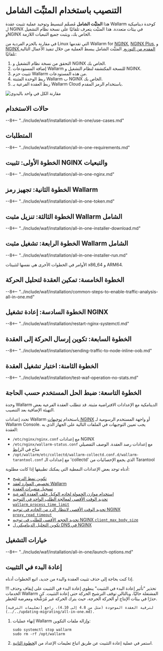 [img-wl-console-users]:             ../../images/check-user-no-2fa.png
[wallarm-status-instr]:             ../../admin-en/configure-statistics-service.md
[memory-instr]:                     ../../admin-en/configuration-guides/allocate-resources-for-node.md
[waf-directives-instr]:             ../../admin-en/configure-parameters-en.md
[ptrav-attack-docs]:                ../../attacks-vulns-list.md#path-traversal
[attacks-in-ui-image]:              ../../images/admin-guides/test-attacks-quickstart.png
[waf-mode-instr]:                   ../../admin-en/configure-wallarm-mode.md
[logging-instr]:                    ../../admin-en/configure-logging.md
[proxy-balancer-instr]:             ../../admin-en/using-proxy-or-balancer-en.md
[process-time-limit-instr]:         ../../admin-en/configure-parameters-en.md#wallarm_process_time_limit
[configure-proxy-balancer-instr]:   ../../admin-en/configuration-guides/access-to-wallarm-api-via-proxy.md
[update-instr]:                     ../../updating-migrating/nginx-modules.md
[install-postanalytics-docs]:       ../../../admin-en/installation-postanalytics-en/
[dynamic-dns-resolution-nginx]:     ../../admin-en/configure-dynamic-dns-resolution-nginx.md
[waf-mode-recommendations]:         ../../about-wallarm/deployment-best-practices.md#follow-recommended-onboarding-steps
[ip-lists-docs]:                    ../../user-guides/ip-lists/overview.md
[versioning-policy]:                ../../updating-migrating/versioning-policy.md#version-list
[install-postanalytics-instr]:      ../../admin-en/installation-postanalytics-en.md
[waf-installation-instr-latest]:    /installation/nginx/dynamic-module/
[img-node-with-several-instances]:  ../../images/user-guides/nodes/wallarm-node-with-two-instances.png
[img-create-wallarm-node]:          ../../images/user-guides/nodes/create-cloud-node.png
[nginx-custom]:                     ../../faq/nginx-compatibility.md#is-wallarm-filtering-node-compatible-with-the-custom-build-of-nginx
[node-token]:                       ../../quickstart.md#deploy-the-wallarm-filtering-node
[api-token]:                        ../../user-guides/settings/api-tokens.md
[platform]:                         ../supported-deployment-options.md
[inline-docs]:                      ../inline/overview.md
[oob-docs]:                         ../oob/overview.md
[oob-advantages-limitations]:       ../oob/overview.md#advantages-and-limitations
[web-server-mirroring-examples]:    ../oob/web-server-mirroring/overview.md#examples-of-web-server-configuration-for-traffic-mirroring
[img-grouped-nodes]:                ../../images/user-guides/nodes/grouped-nodes.png
[wallarm-token-types]:              ../../user-guides/nodes/nodes.md#api-and-node-tokens-for-node-creation
[ip-lists-docs]:                    ../../user-guides/ip-lists/overview.md
[download-aio-step]:                #step-3-download-all-in-one-wallarm-installer
[enable-traffic-analysis-step]:     #step-5-enable-wallarm-node-to-analyze-traffic
[restart-nginx-step]:               #step-6-restart-nginx
[separate-postanalytics-installation-aio]:  ../../admin-en/installation-postanalytics-en.md#all-in-one-automatic-installation
[threat-replay-testing-docs]:       ../../vulnerability-detection/threat-replay-testing/overview.md
[api-discovery-docs]:               ../../api-discovery/overview.md
[vuln-detection-docs]:              ../../about-wallarm/detecting-vulnerabilities.md
[masking-sensitive-data-rule]:      ../../user-guides/rules/sensitive-data-rule.md
[link-wallarm-health-check]:        ../../admin-en/uat-checklist-en.md

# التنصيب باستخدام المثبِّت الشامل

هذا **المثبِّت الشامل** مُصمَّم لتبسيط وتوحيد عملية تثبيت عقدة Wallarm كوحدة ديناميكية ل NGINX في بيئات متعددة. هذا المثبِّت يتعرف تلقائيًا على نسخة نظام التشغيل وNGINX الخاص بك، ويثبت جميع التبعيات اللازمة.

في مقارنة بالحزم الفردية من Linux التي تقدمها Wallarm for [NGINX](dynamic-module.md), [NGINX Plus](../nginx-plus.md), و [NGINX المقدم من التوزيع](dynamic-module-from-distr.md), المثبِّت الشامل يبسط العملية من خلال تنفيذ الأعمال التالية تلقائيًا:

1. التحقق من نسخة نظام التشغيل و NGINX الخاص بك.
1. إضافة المستودعات Wallarm للنسخة المكتشفة لنظام التشغيل و NGINX.
1. تثبيت حزم Wallarm من هذه المستودعات.
1. ربط الوحدة المثبتة Wallarm ب NGINX الخاص بك.
1. ربط العقدة الفرعية بـ Wallarm Cloud باستخدام الرمز المقدم.

![مقارنة الكل في واحد باليدوي](../../images/installation-nginx-overview/manual-vs-all-in-one.png)

## حالات الاستخدام

--8<-- "../include/waf/installation/all-in-one/use-cases.md"

## المتطلبات

--8<-- "../include/waf/installation/all-in-one-requirements.md"

## الخطوة الأولى: تثبيت NGINX والتبعيات

--8<-- "../include/waf/installation/all-in-one-nginx.md"

## الخطوة الثانية: تجهيز رمز Wallarm

--8<-- "../include/waf/installation/all-in-one-token.md"

## الخطوة الثالثة: تنزيل مثبت Wallarm الشامل

--8<-- "../include/waf/installation/all-in-one-installer-download.md"

## الخطوة الرابعة: تشغيل مثبت Wallarm الشامل

--8<-- "../include/waf/installation/all-in-one-installer-run.md"

الأوامر في الخطوات الأخرى هي نفسها لتثبيتات x86_64 و ARM64.

## الخطوة الخامسة: تمكين العقدة لتحليل الحركة

--8<-- "../include/waf/installation/common-steps-to-enable-traffic-analysis-all-in-one.md"

## الخطوة السادسة: إعادة تشغيل NGINX

--8<-- "../include/waf/installation/restart-nginx-systemctl.md"

## الخطوة السابعة: تكوين إرسال الحركة إلى العقدة

--8<-- "../include/waf/installation/sending-traffic-to-node-inline-oob.md"

## الخطوة الثامنة: اختبار تشغيل العقدة

--8<-- "../include/waf/installation/test-waf-operation-no-stats.md"

## الخطوة التاسعة: ضبط الحل المستخدم حسب الحاجة

وحدة Wallarm الدينامكية مع الإعدادات الافتراضية مثبتة. قد تتطلب العقدة الفرعية بعض التهيئة الإضافية بعد التنصيب.

تحدد إعدادات Wallarm باستخدام [توجيهات NGINX](../../admin-en/configure-parameters-en.md) أو واجهة المستخدم الرسومية لـ Wallarm Console. يجب تعيين التوجيهات في الملفات التالية على الجهاز الذي به العقدة:

* `/etc/nginx/nginx.conf` مع إعدادات NGINX
* `/etc/nginx/wallarm-status.conf` مع إعدادات رصد العقدة. الوصف التفصيلي متاح في ال[رابط][wallarm-status-instr]
* `/opt/wallarm/etc/collectd/wallarm-collectd.conf.d/wallarm-tarantool.conf` مع إعدادات الـ 'collectd' الذي يجمع الإحصائيات من Tarantool

أدناه توجد بعض الإعدادات النمطية التي يمكنك تطبيقها إذا كانت مطلوبة:

* [تكوين نمط الترشيح][waf-mode-instr]
* [تخصيص الموارد لعقد Wallarm][memory-instr]
* [تسجيل متغيرات العقدة][logging-instr]
* [استخدام موازن الحمولة لخادم الوكيل خلف العقدة الفرعية][proxy-balancer-instr]
* [تحديد الوقت الأقصى لمعالجة الطلب الواحد في التوجيه `wallarm_process_time_limit`][process-time-limit-instr]
* [تحديد الوقت الأقصى لانتظار الرد من الخادم في توجيه NGINX `proxy_read_timeout`](https://nginx.org/en/docs/http/ngx_http_proxy_module.html#proxy_read_timeout)
* [تحديد الحجم الأقصى للطلب في توجيه NGINX `client_max_body_size`](https://nginx.org/en/docs/http/ngx_http_core_module.html#client_max_body_size)
* [تكوين التحليل الديناميكي ل DNS في NGINX][dynamic-dns-resolution-nginx]

## خيارات التشغيل

--8<-- "../include/waf/installation/all-in-one/launch-options.md"

## إعادة البدء في التثبيت

إذا كنت بحاجة إلى حذف تثبيت العقدة والبدء من جديد، اتبع الخطوات أدناه.

!!! تحذير "تأثير إعادة البدء في التثبيت"
    ينطوي إعادة البدء في التثبيت على إيقاف وحذف الخدمات Wallarm المشتغلة حاليًا، وبالتالي توقف الترشيح الحركة حتى إعادة التثبيت. كن حذرًا في بيئات الإنتاج أو الحركة الحرجة، حيث يترك الحركة غير مُرَشَّحَة ومعرضة للخطر.
    
    لترقية العقدة الموجودة (مثل من 4.8 إلى 4.10)، راجع [تعليمات الترقية](../../updating-migrating/all-in-one.md).

1. إنهاء عمليات Wallarm وإزالة ملفات التكوين:

    ```
    sudo systemctl stop wallarm
    sudo rm -rf /opt/wallarm
    ```
1. استمر في عملية إعادة التثبيت عن طريق اتباع تعليمات الإعداد من ال[خطوة الثانية](#step-2-prepare-wallarm-token).